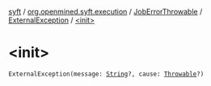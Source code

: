 [syft](../../../index.md) / [org.openmined.syft.execution](../../index.md) / [JobErrorThrowable](../index.md) / [ExternalException](index.md) / [&lt;init&gt;](./-init-.md)

# &lt;init&gt;

`ExternalException(message: `[`String`](https://kotlinlang.org/api/latest/jvm/stdlib/kotlin/-string/index.html)`?, cause: `[`Throwable`](https://kotlinlang.org/api/latest/jvm/stdlib/kotlin/-throwable/index.html)`?)`